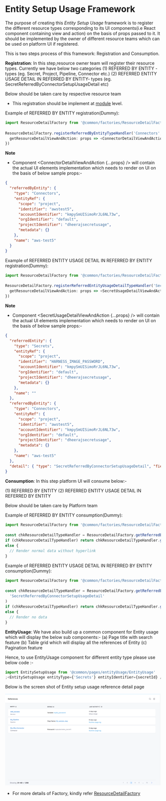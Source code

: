 # Entity Setup Usage Framework

The purpose of creating this _Entity Setup Usage_ framework is to register the different resource types corresponding to its UI components(i.e React component containing view and action) on the basis of props passed to it. It should be implemented by the owner of different resource teams which can be used on platform UI if registered.

This is two steps process of this framework: Registration and Consumption.

**Registration**: In this step,resource owner team will register their resource types. Currently we have below two categories
(1) REFERRED BY ENTITY - types (eg. Secret, Project, Pipeline, Connector etc.)
(2) REFERRED ENTITY USAGE DETAIL IN REFERRED BY ENTITY- types (eg. SecretReferredByConnectorSetupUsageDetail etc)

Below should be taken care by respective resource team

- This registration should be implement at [module](https://github.com/wings-software/nextgenui/blob/master/src/modules/README.md) level.

Example of REFERRED BY ENTITY registration(Dummy):

```typescript
import ResourceDetailFactory from '@common/factories/ResourceDetailFactory'

ResourceDetailFactory.registerReferredByEntityTypeHandler('Connectors', {
  getResourceDetailViewAndAction: props => <ConnectorDetailViewAndAction {...props} />
})
```

**Note**

- Component <ConnectorDetailViewAndAction {...props} /> will contain the actual UI elements implementation which needs to render on UI on the basis of below sample props:-

```json
{
  "referredByEntity": {
    "type": "Connectors",
    "entityRef": {
      "scope": "project",
      "identifier": "awstest5",
      "accountIdentifier": "kmpySmUISimoRrJL6NL73w",
      "orgIdentifier": "default",
      "projectIdentifier": "dheerajsecretusage",
      "metadata": {}
    },
    "name": "aws-test5"
  }
}
```

Example of REFERRED ENTITY USAGE DETAIL IN REFERRED BY ENTITY registration(Dummy):

```typescript
import ResourceDetailFactory from '@common/factories/ResourceDetailFactory'

ResourceDetailFactory.registerReferredEntityUsageDetailTypeHandler('SecretReferredByConnectorSetupUsageDetail', {
  getResourceDetailViewAndAction: props => <SecretUsageDetailViewAndAction {...props} />
})
```

**Note**

- Component <SecretUsageDetailViewAndAction {...props} /> will contain the actual UI elements implementation which needs to render on UI on the basis of below sample props:-

```json
{
  "referredEntity": {
    "type": "Secrets",
    "entityRef": {
      "scope": "project",
      "identifier": "HARNESS_IMAGE_PASSWORD",
      "accountIdentifier": "kmpySmUISimoRrJL6NL73w",
      "orgIdentifier": "default",
      "projectIdentifier": "dheerajsecretusage",
      "metadata": {}
    },
    "name": ""
  },
  "referredByEntity": {
    "type": "Connectors",
    "entityRef": {
      "scope": "project",
      "identifier": "awstest5",
      "accountIdentifier": "kmpySmUISimoRrJL6NL73w",
      "orgIdentifier": "default",
      "projectIdentifier": "dheerajsecretusage",
      "metadata": {}
    },
    "name": "aws-test5"
  },
  "detail": { "type": "SecretReferredByConnectorSetupUsageDetail", "fieldName": "secretKeyRef" }
}
```

**Consumption**: In this step platform UI will consume below:-

(1) REFERRED BY ENTITY
(2) REFERRED ENTITY USAGE DETAIL IN REFERRED BY ENTITY

Below should be taken care by Platform team

Example of REFERRED BY ENTITY consumption(Dummy):

```typescript
import ResourceDetailFactory from '@common/factories/ResourceDetailFactory'

const chkResourceDetailTypeHandler = ResourceDetailFactory.getReferredByEntityTypeHandler('Connectors')
if (chkResourceDetailTypeHandler) return chkResourceDetailTypeHandler.getResourceDetailViewAndAction({ props })
else {
  // Render normal data without hyperlink
}
```

Example of REFERRED ENTITY USAGE DETAIL IN REFERRED BY ENTITY consumption(Dummy):

```typescript
import ResourceDetailFactory from '@common/factories/ResourceDetailFactory'

const chkResourceDetailTypeHandler = ResourceDetailFactory.getReferredEntityUsageDetailTypeHandler(
  'SecretReferredByConnectorSetupUsageDetail'
)
if (chkResourceDetailTypeHandler) return chkResourceDetailTypeHandler.getResourceDetailViewAndAction({ props })
else {
  // Render no data
}
```

**EntityUsage**: We have also build up a common component for Entity usage which will display the below sub components:-
(a) Page title with search feature
(b) Table grid which will display all the references of Entity
(c) Pagination feature

Hence, to use EntityUsage component for different entity type please use below code :-

```typescript
import EntitySetupUsage from '@common/pages/entityUsage/EntityUsage'
;<EntitySetupUsage entityType={'Secrets'} entityIdentifier={secretId} />
```

Below is the screen shot of Entity setup usage reference detail page

![Entity setup usage - references](../images/entity-usage-references.png)

- For more details of Factory, kindly refer [ResourceDetailFactory](https://github.com/wings-software/nextgenui/blob/master/src/modules/10-common/factories/ResourceDetailFactory.tsx)
